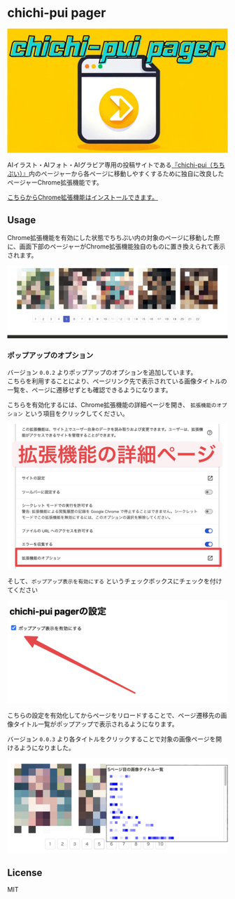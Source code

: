 # chichi-pui pager

![logo](./images/logo.png)

AIイラスト・AIフォト・AIグラビア専用の投稿サイトである[『chichi-pui（ちちぷい）』](https://www.chichi-pui.com/)内のページャーから各ページに移動しやすくするために独自に改良したページャーChrome拡張機能です。

[こちらからChrome拡張機能はインストールできます。](https://chromewebstore.google.com/detail/chichi-pui-pager-unoffici/ladjbhiiabeliofigcndnijpjampbhoe)

## Usage
Chrome拡張機能を有効にした状態でちちぷい内の対象のページに移動した際に、画面下部のページャーがChrome拡張機能独自のものに置き換えられて表示されます。

![logo](./images/pager-demo.png)

### ポップアップのオプション
バージョン `0.0.2` よりポップアップのオプションを追加しています。  
こちらを利用することにより、ページリンク先で表示されている画像タイトルの一覧を、ページに遷移せずとも確認できるようになります。

こちらを有効化するには、Chrome拡張機能の詳細ページを開き、 `拡張機能のオプション` という項目をクリックしてください。

![詳細ページのスクリーンショット](./images/popup-option_1.png)

そして、`ポップアップ表示を有効にする` というチェックボックスにチェックを付けてください

![オプションページのスクリーンショット](./images/popup-option_2.png)

こちらの設定を有効化してからページをリロードすることで、ページ遷移先の画像タイトル一覧がポップアップで表示されるようになります。

バージョン `0.0.3` より各タイトルをクリックすることで対象の画像ページを開けるようになりました。

![ポップアップが実際に表示されている画面のスクリーンショット](./images/popup-option_3.png)

## License

MIT